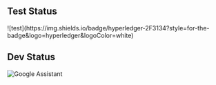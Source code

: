 <h2>Test Status </h2>![test](https://img.shields.io/badge/hyperledger-2F3134?style=for-the-badge&logo=hyperledger&logoColor=white)

 <h2>Dev Status</h2> 

![Google Assistant](https://img.shields.io/badge/google%20assistant-4285F4?style=for-the-badge&logo=google%20assistant&logoColor=white)

